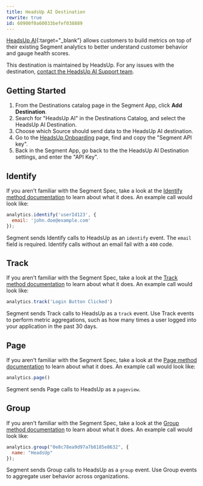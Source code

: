 ```yaml
---
title: HeadsUp AI Destination
rewrite: true
id: 60900f0a60033befef038889
---
```

[HeadsUp AI](https://headsup.ai?utm_source=segmentio&utm_medium=docs&utm_campaign=partners){:target="_blank”} allows customers to build metrics on top of their existing Segment analytics to better understand customer behavior and gauge health scores.

This destination is maintained by HeadsUp. For any issues with the destination, [contact the HeadsUp AI Support team](mailto:administration@headsup.ai).

## Getting Started



1. From the Destinations catalog page in the Segment App, click **Add Destination**.
2. Search for "HeadsUp AI" in the Destinations Catalog, and select the HeadsUp AI Destination.
3. Choose which Source should send data to the HeadsUp AI destination.
4. Go to the [HeadsUp Onboarding](https://app.headsup.ai/welcome) page, find and copy the "Segment API key".
5. Back in the Segment App, go back to the the HeadsUp AI Destination settings, and enter the "API Key".

## Identify

If you aren't familiar with the Segment Spec, take a look at the [Identify method documentation](/docs/connections/spec/identify/) to learn about what it does. An example call would look like:

```js
analytics.identify('userId123', {
  email: 'john.doe@example.com'
});
```
Segment sends Identify calls to HeadsUp as an `identify` event. The `email` field is required. Identify calls without an email fail with a `400` code.

## Track

If you aren't familiar with the Segment Spec, take a look at the [Track method documentation](/docs/connections/spec/track/) to learn about what it does. An example call would look like:

```js
analytics.track('Login Button Clicked')
```
Segment sends Track calls to HeadsUp as a `track` event. Use Track events to perform metric aggregations, such as how many times a user logged into your application in the past 30 days.

## Page

If you aren't familiar with the Segment Spec, take a look at the [Page method documentation](/docs/connections/spec/page/) to learn about what it does. An example call would look like:

```js
analytics.page()
```
Segment sends Page calls to HeadsUp as a `pageview`.

## Group
If you aren't familiar with the Segment Spec, take a look at the [Group method documentation](/docs/connections/spec/group/) to learn about what it does. An example call would look like:

```js
analytics.group("0e8c78ea9d97a7b8185e8632", {
  name: "HeadsUp"
});
```
Segment sends Group calls to HeadsUp as a `group` event. Use Group events to aggregate user behavior across organizations.
